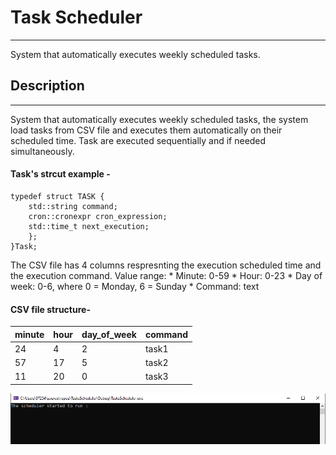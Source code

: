 # Task Scheduler
---
System that automatically executes weekly scheduled tasks.

## Description
---
System that automatically executes weekly scheduled tasks,
the system load tasks from CSV file and executes them automatically on their scheduled time.
Task are executed sequentially and if needed simultaneously.

#### Task's strcut example - 
```
typedef struct TASK {
    std::string command;
    cron::cronexpr cron_expression;
    std::time_t next_execution;
    };
}Task;
```
The CSV file has 4 columns respresnting the execution scheduled time and the execution command.
Value range:
        * Minute: 0-59
        * Hour: 0-23
        * Day of week: 0-6, where 0 = Monday, 6 = Sunday
        * Command: text

#### CSV file structure- 
minute | hour | day_of_week  |  command
------ | ---- |------------  | -------------
24     | 4    |     2        | task1
57     | 17   | 5            | task2
11     | 20   | 0            | task3


![First](./images/1.png)